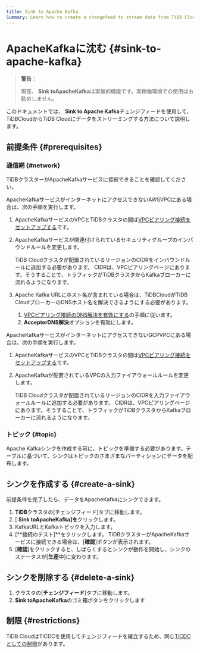 ```yaml
---
title: Sink to Apache Kafka
Summary: Learn how to create a changefeed to stream data from TiDB Cloud to Apache Kafka. 
---
```


# ApacheKafkaに沈む {#sink-to-apache-kafka}

> **警告：**
>
> 現在、 **Sink toApacheKafka**は実験的機能です。実稼働環境での使用はお勧めしません。

このドキュメントでは、 **Sink to Apache Kafka**チェンジフィードを使用して、TiDBCloudからTiDB Cloudにデータをストリーミングする方法について説明します。

## 前提条件 {#prerequisites}

### 通信網 {#network}

TiDBクラスターがApacheKafkaサービスに接続できることを確認してください。

ApacheKafkaサービスがインターネットにアクセスできないAWSVPCにある場合は、次の手順を実行します。

1.  ApacheKafkaサービスのVPCとTiDBクラスタの間は[VPCピアリング接続をセットアップする](/tidb-cloud/set-up-vpc-peering-connections.md)です。

2.  ApacheKafkaサービスが関連付けられているセキュリティグループのインバウンドルールを変更します。

    TiDB Cloudクラスタが配置されているリージョンのCIDRをインバウンドルールに追加する必要があります。 CIDRは、VPCピアリングページにあります。そうすることで、トラフィックがTiDBクラスタからKafkaブローカーに流れるようになります。

3.  Apache Kafka URLにホスト名が含まれている場合は、TiDBCloudがTiDB CloudブローカーのDNSホスト名を解決できるようにする必要があります。

    1.  [VPCピアリング接続のDNS解決を有効にする](https://docs.aws.amazon.com/vpc/latest/peering/modify-peering-connections.html#vpc-peering-dns)の手順に従います。
    2.  **AccepterDNS解決**オプションを有効にします。

ApacheKafkaサービスがインターネットにアクセスできないGCPVPCにある場合は、次の手順を実行します。

1.  ApacheKafkaサービスのVPCとTiDBクラスタの間は[VPCピアリング接続をセットアップする](/tidb-cloud/set-up-vpc-peering-connections.md)です。
2.  ApacheKafkaが配置されているVPCの入力ファイアウォールルールを変更します。

    TiDB Cloudクラスタが配置されているリージョンのCIDRを入力ファイアウォールルールに追加する必要があります。 CIDRは、VPCピアリングページにあります。そうすることで、トラフィックがTiDBクラスタからKafkaブローカーに流れるようになります。

### トピック {#topic}

Apache Kafkaシンクを作成する前に、トピックを準備する必要があります。テーブルに基づいて、シンクはトピックのさまざまなパーティションにデータを配布します。

## シンクを作成する {#create-a-sink}

前提条件を完了したら、データをApacheKafkaにシンクできます。

1.  **TiDB**クラスタの[チェンジフィード]タブに移動します。
2.  [ **Sink toApacheKafka]を**クリックします。
3.  KafkaURLとKafkaトピックを入力します。
4.  [**接続のテスト]**をクリックします。 TiDBクラスターがApacheKafkaサービスに接続できる場合は、[<strong>確認</strong>]ボタンが表示されます。
5.  [**確認**]をクリックすると、しばらくするとシンクが動作を開始し、シンクのステータスが[<strong>生産</strong>中]に変わります。

## シンクを削除する {#delete-a-sink}

1.  クラスタの[**チェンジフィード**]タブに移動します。
2.  **Sink toApacheKafka**のゴミ箱ボタンをクリックします

## 制限 {#restrictions}

TiDB CloudはTiCDCを使用してチェンジフィードを確立するため、同じ[TiCDCとしての制限](https://docs.pingcap.com/tidb/stable/ticdc-overview#restrictions)があります。
